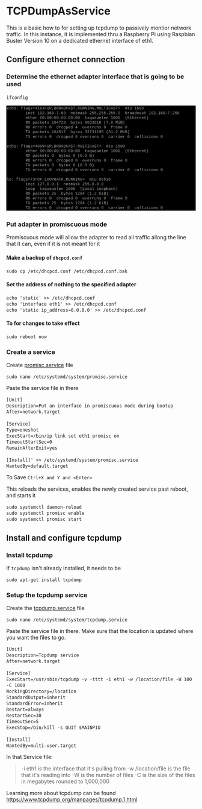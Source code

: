 # TCPDumpAsService
This is a basic how to for setting up tcpdump to passively montior network traffic.
In this instance, it is implemented thru a Raspberry Pi using Raspbian Buster Version 10 on a dedicated ethernet interface of eth1.

## Configure ethernet connection
### Determine the ethernet adapter interface that is going to be used
```shell
ifconfig
```
<img src="ifconfig.jpg">

### Put adapter in promiscuous mode
Promiscuous mode will allow the adapter to read all traffic allong the line that it can, even if it is not meant for it

#### Make a backup of `dhcpcd.conf`
```shell
sudo cp /etc/dhcpcd.conf /etc/dhcpcd.conf.bak
```
#### Set the address of nothing to the specified adapter
```shell
echo 'static' >> /etc/dhcpcd.conf
echo 'interface eth1' >> /etc/dhcpcd.conf
echo 'static ip_address=0.0.0.0' >> /etc/dhcpcd.conf
```
#### To for changes to take effect
```shell
sudo reboot now
```
### Create a service 
Create <a href="promisc.service">promisc.service</a> file
```shell
sudo nano /etc/systemd/system/promisc.service
```
Paste the service file in there
```shell
[Unit]
Description=Put an interface in promiscuous mode during bootup
After=network.target

[Service]
Type=oneshot
ExecStart=/bin/ip link set eth1 promisc on
TimeoutStartSec=0
RemainAfterExit=yes

[Install]' >> /etc/systemd/system/promisc.service
WantedBy=default.target
```
To Save `Ctrl+X and Y and <Enter>`

This reloads the services, enables the newly created service past reboot, and starts it
```shell
sudo systemctl daemon-reload
sudo systemctl promisc enable
sudo systemctl promisc start
```


## Install and configure tcpdump
### Install tcpdump
If `tcpdump` isn't already installed, it needs to be
```shell
sudo apt-get install tcpdump
```

### Setup the tcpdump service
Create the <a href="tcpdump.service">tcpdump.service</a> file
```shell
sudo nano /etc/systemd/system/tcpdump.service
```

Paste the service file in there.  Make sure that the location is updated where you want the files to go.
```shell
[Unit]
Description=Tcpdump service
After=network.target

[Service]
ExecStart=/usr/sbin/tcpdump -v -tttt -i eth1 -w /location/file -W 100 -C 1000
WorkingDirectory=/location
StandardOutput=inherit
StandardError=inherit
Restart=always
RestartSec=30
TimeoutSec=5
ExecStop=/bin/kill -s QUIT $MAINPID

[Install]
WantedBy=multi-user.target
```
In that Service file:
> -i eth1 is the interface that it's pulling from
> -w /location/file is the file that it's reading into
> -W is the number of files
> -C is the size of the files in megabytes rounded to 1,000,000

Learning more about tcpdump can be found https://www.tcpdump.org/manpages/tcpdump.1.html
